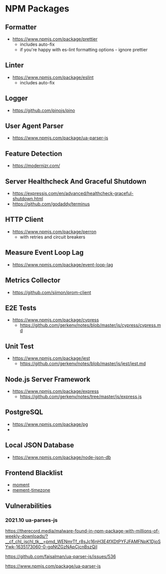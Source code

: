 # NPM Packages

## Formatter
- https://www.npmjs.com/package/prettier
  - includes auto-fix
  - if you're happy with es-lint formatting options - ignore prettier

## Linter
- https://www.npmjs.com/package/eslint
  - includes auto-fix

## Logger
- https://github.com/pinojs/pino

## User Agent Parser
- https://www.npmjs.com/package/ua-parser-js

## Feature Detection
- https://modernizr.com/

## Server Healthcheck And Graceful Shutdown
- https://expressjs.com/en/advanced/healthcheck-graceful-shutdown.html
- https://github.com/godaddy/terminus

## HTTP Client
- https://www.npmjs.com/package/perron
  - with retries and circuit breakers

## Measure Event Loop Lag
- https://www.npmjs.com/package/event-loop-lag

## Metrics Collector
- https://github.com/siimon/prom-client

## E2E Tests
- https://www.npmjs.com/package/cypress
  - https://github.com/gerkenv/notes/blob/master/js/cypress/cypress.md

## Unit Test
- https://www.npmjs.com/package/jest
  - https://github.com/gerkenv/notes/blob/master/js/jest/jest.md

## Node.js Server Framework
- https://www.npmjs.com/package/express
  - https://github.com/gerkenv/notes/tree/master/js/express.js

## PostgreSQL
- https://www.npmjs.com/package/pg
- 

## Local JSON Database
- https://www.npmjs.com/package/node-json-db

## Frontend Blacklist
- [moment](https://bundlephobia.com/package/moment)
- [mement-timezone](https://bundlephobia.com/package/moment-timezone)

## Vulnerabilities

### 2021.10 ua-parses-js
https://therecord.media/malware-found-in-npm-package-with-millions-of-weekly-downloads/?__cf_chl_jschl_tk__=pmd_WENmrTf_r8sJc16nH3E4fXDtPYFJFAMFNpK1DjoSYwk-1635173060-0-gqNtZGzNApCjcnBszQil

https://github.com/faisalman/ua-parser-js/issues/536

https://www.npmjs.com/package/ua-parser-js
